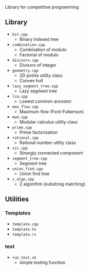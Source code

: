 Library for competitive programming

## Library

- `bit.cpp`
	- Binary indexed tree
- `combination.cpp`
	- Combination of modulo
	- Factorial of modulo
- `divisors.cpp`
	- Divisors of integer
- `geometry.cpp`
	- 2D points utility class
	- Convex hull
- `lazy_segment_tree.cpp`
	- Lazy segment tree
- `lca.cpp`
	- Lowest common ancestor
- `max_flow.cpp`
	- Maximum flow (Ford-Fulkerson)
- `mod.cpp`
	- Modular calculus utility class
- `prime.cpp`
	- Prime factorization
- `rational.cpp`
	- Rational number utility class
- `scc.cpp`
	- Strongly connected component
- `segment_tree.cpp`
	- Segment tree
- `union_find.cpp`
	- Union find tree
- `z_algo.cpp`
	- Z algorithm (substring matching)

## Utilities

### Templates

- `template.cpp`
- `template.hs`
- `template.rs`

### test

- `run_test.sh`
	- simple testing function
